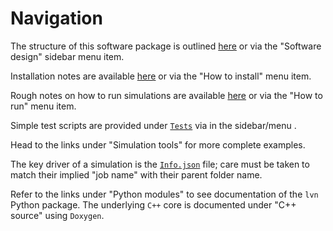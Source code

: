 # Navigation

The structure of this software package is outlined [here](design.md) or via the "Software design" sidebar menu item.

Installation notes are available [here](how-to-install.md) or via the "How to install" menu item.

Rough notes on how to run simulations are available [here](how-to-run.md) or via the "How to run" menu item. 

Simple test scripts are provided under [`Tests`](tests-reference.md) via in the sidebar/menu .

Head to the links under "Simulation tools" for more complete examples. 

The key driver of a simulation is the [`Info.json`](info-reference.md) file; care must be taken to match their implied "job name" with their parent folder name.

Refer to the links under "Python modules" to see documentation of the `lvn` Python package. The underlying `C++` core is documented under "C++ source" using `Doxygen`.
